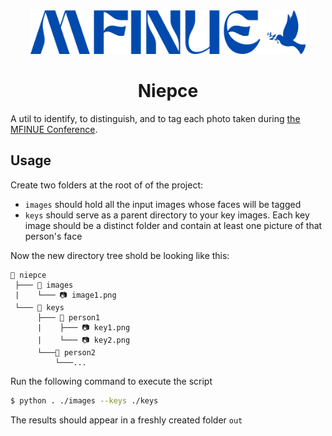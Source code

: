 <div align="center">
     <img src="https://github.com/MFINUE/.github/raw/main/profile/assets/logo.png" height=70>
     <h1>Niepce</h1>
</div>

A util to identify, to distinguish, and to tag each photo taken during [the MFINUE Conference](https://mfinue.org).
## Usage

Create two folders at the root of of the project: 

- `images` should hold all the input images whose faces will be tagged
- `keys` should serve as a parent directory to your key images. Each key image should be a distinct folder and contain at least one picture of that person's face<br>
 
Now the new directory tree shold be looking like this:
```
📂 niepce
 ├─── 📂 images
 |    └─── 📷 image1.png
 └─── 📂 keys
      ├─── 📂 person1
      |    ├─── 📷 key1.png
      |    └─── 📷 key2.png
      └───📂 person2
          └───...
```

Run the following command to execute the script

```sh
$ python . ./images --keys ./keys
```


The results should appear in a freshly created folder `out`